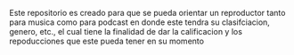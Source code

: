 Este repositorio es creado para que se pueda orientar un reproductor tanto para musica como para podcast en donde este tendra su clasifciacion, genero, etc., el cual tiene la finalidad de dar la calificacion y los repoducciones que este pueda tener en su momento
